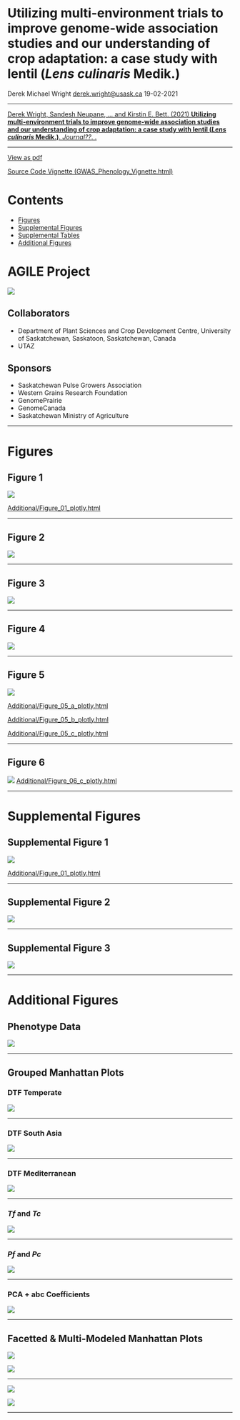 Utilizing multi-environment trials to improve genome-wide association
studies and our understanding of crop adaptation: a case study with
lentil (*Lens culinaris* Medik.)
================
Derek Michael Wright <derek.wright@usask.ca>
19-02-2021

------------------------------------------------------------------------

[Derek Wright, Sandesh Neupane, … and Kirstin E. Bett. (2021)
**Utilizing multi-environment trials to improve genome-wide association
studies and our understanding of crop adaptation: a case study with
lentil (*Lens culinaris* Medik.)**. *Journal??*.
.](https://nph.onlinelibrary.wiley.com/doi/10.1002/ppp3.10158)

------------------------------------------------------------------------

[View as
pdf](https://github.com/derekmichaelwright/AGILE_LDP_GWAS_Phenology/raw/master/README.pdf)

[Source Code Vignette
(GWAS\_Phenology\_Vignette.html)](https://derekmichaelwright.github.io/AGILE_LDP_GWAS_Phenology/GWAS_Phenology_Vignette.html)

# Contents

-   [Figures](#figures)
-   [Supplemental Figures](#supplemental-figures)
-   [Supplemental Tables](#supplemental-tables)
-   [Additional Figures](#additional-figures)

# AGILE Project

![](Additional/img_Agile.png)

## Collaborators

-   Department of Plant Sciences and Crop Development Centre, University
    of Saskatchewan, Saskatoon, Saskatchewan, Canada
-   UTAZ

## Sponsors

-   Saskatchewan Pulse Growers Association
-   Western Grains Research Foundation
-   GenomePrairie
-   GenomeCanada
-   Saskatchewan Ministry of Agriculture

------------------------------------------------------------------------

# Figures

## Figure 1

![](Figure_01.png)

[Additional/Figure\_01\_plotly.html](https://derekmichaelwright.github.io/AGILE_LDP_GWAS_Phenology/Additional/Figure_01_plotly.html)

------------------------------------------------------------------------

## Figure 2

![](Figure_02.png)

------------------------------------------------------------------------

## Figure 3

![](Figure_03.png)

------------------------------------------------------------------------

## Figure 4

![](Figure_04.png)

------------------------------------------------------------------------

## Figure 5

![](Figure_05.png)

[Additional/Figure\_05\_a\_plotly.html](https://derekmichaelwright.github.io/AGILE_LDP_GWAS_Phenology/Additional/Additional_Figure_05_a_plotly.html)

[Additional/Figure\_05\_b\_plotly.html](https://derekmichaelwright.github.io/AGILE_LDP_GWAS_Phenology/Additional/Additional_Figure_05_b_plotly.html)

[Additional/Figure\_05\_c\_plotly.html](https://derekmichaelwright.github.io/AGILE_LDP_GWAS_Phenology/Additional/Additional_Figure_05_c_plotly.html)

------------------------------------------------------------------------

## Figure 6

![](Figure_06.png)
[Additional/Figure\_06\_c\_plotly.html](https://derekmichaelwright.github.io/AGILE_LDP_GWAS_Phenology/Additional/Additional_Figure_06_c_plotly.html)

------------------------------------------------------------------------

# Supplemental Figures

## Supplemental Figure 1

![](Supplemental_Figure_01.png)

[Additional/Figure\_01\_plotly.html](https://derekmichaelwright.github.io/AGILE_LDP_GWAS_Phenology/Additional/Additional_Figure_01_plotly.html)

------------------------------------------------------------------------

## Supplemental Figure 2

![](Supplemental_Figure_02.png)

------------------------------------------------------------------------

## Supplemental Figure 3

![](Supplemental_Figure_03.png)

------------------------------------------------------------------------

# Additional Figures

## Phenotype Data

![](Additional/myYs.png)

------------------------------------------------------------------------

## Grouped Manhattan Plots

### DTF Temperate

![](Additional/Man_Grouped/Man_DTF_Temperate.png)

------------------------------------------------------------------------

### DTF South Asia

![](Additional/Man_Grouped/Man_DTF_SouthAsia.png)

------------------------------------------------------------------------

### DTF Mediterranean

![](Additional/Man_Grouped/Man_DTF_Mediterranean.png)

------------------------------------------------------------------------

### *Tf* and *Tc*

![](Additional/Man_Grouped/Man_Tf_Tb.png)

------------------------------------------------------------------------

### *Pf* and *Pc*

![](Additional/Man_Grouped/Man_Pf_Pc.png)

------------------------------------------------------------------------

### PCA + abc Coefficients

![](Additional/Man_Grouped/Man_PCA_abc.png)

------------------------------------------------------------------------

## Facetted & Multi-Modeled Manhattan Plots

![](Additional/Man_Facet/ManQQ_Su18_DTF.png)

![](Additional/Man_Facet/ManQQ_Su18_DTM.png)

------------------------------------------------------------------------

![](Additional/Man_Multi/ManQQ_Su18_DTF.png)

![](Additional/Man_Multi/ManQQ_Su18_DTM.png)

------------------------------------------------------------------------
